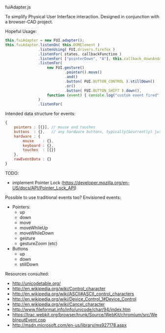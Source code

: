 fuiAdapter.js

To simplify Physical User Interface interaction.
Designed in conjunction with a browser-CAD project.

Hopeful Usage:
```javascript
this.fuiAdapter = new FUI.adapter();
this.fuiAdapter.listenOn( this.DOMElement )
               .listenUsing( FUI.drivers.firefox )
               .listenFor( states, callbackFunction )
               .listenFor( ["pointerDown", "A"], this.callback_downAndA )
               .listenFor(
		           new FUI.gesture()
		                   .pointer().move()
		                   .and()
		                   .button( FUI.BUTTON_CONTROL ).stillDown()
		                   .or()
		                   .button( FUI.BUTTON_SHIFT ).down(),
		           function (event) { console.log("custom event fired", event); }
		       )
               .listenFor( 
```

Intended data structure for events:
```javascript
{
	pointers : [{}], // mouse and touches
	buttons  : {},   // any hardware buttons, typically(&currently) just the keyboard
	hardware : {
		mouse    : {},
		keyboard : {},
		touches  : [{}]
	},
	rawEventData : {}
}
```

TODO:
* implement Pointer Lock (https://developer.mozilla.org/en-US/docs/API/Pointer_Lock_API)

Possible to use traditional events too?
Envisioned events:
* Pointers:
	* up
	* down
	* move
	* moveWhileUp
	* moveWhileDown
	* gesture
	* gestureZoom (etc)
* Buttons
	* up
	* down
	* stillDown
	

Resources consulted:
* http://unicodetable.org/
* http://en.wikipedia.org/wiki/Control_character
* http://en.wikipedia.org/wiki/ASCII#ASCII_control_characters
* http://en.wikipedia.org/wiki/Device_Control_1#Device_Control
* http://en.wikipedia.org/wiki/Cancel_character
* http://www.fileformat.info/info/unicode/char/94/index.htm
* https://trac.webkit.org/browser/trunk/Source/WebKit/chromium/src/WebInputEvent.cpp
* http://msdn.microsoft.com/en-us/library/ms927178.aspx